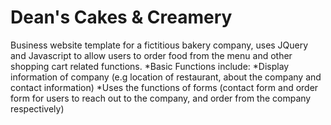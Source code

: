 # Dean's Cakes & Creamery

Business website template for a fictitious bakery company, uses JQuery and Javascript to allow users to order food from the menu and other shopping cart related functions.
*Basic Functions include:
  *Display information of company (e.g location of restaurant, about the company and contact information)
  *Uses the functions of forms (contact form and order form for users to reach out to the company, and order from the company respectively)
